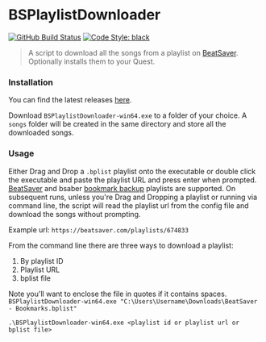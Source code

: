 # BSPlaylistDownloader

[![GitHub Build Status](https://img.shields.io/github/actions/workflow/status/SavageCore/BSPlaylistDownloader/build.yml?style=flat-square&logo=pytest)](https://github.com/SavageCore/BSPlaylistDownloader/actions/workflows/build.yml)
[![Code Style: black](https://img.shields.io/badge/code%20style-black-black)](https://pypi.org/project/black/)

> A script to download all the songs from a playlist on [BeatSaver](https://beatsaver.com/). Optionally installs them to your Quest.

### Installation

You can find the latest releases [here](https://github.com/SavageCore/BSPlaylistDownloader/releases/latest/download/BSPlaylistDownloader-win64.exe).

Download `BSPlaylistDownloader-win64.exe` to a folder of your choice. A `songs` folder will be created in the same directory and store all the downloaded songs.

### Usage

Either Drag and Drop a `.bplist` playlist onto the executable or double click the executable and paste the playlist URL and press enter when prompted. [BeatSaver](https://beatsaver.com/playlists) and bsaber [bookmark backup](https://bookmarks.topc.at/) playlists are supported. On subsequent runs, unless you're Drag and Dropping a playlist or running via command line, the script will read the playlist url from the config file and download the songs without prompting.

Example url: `https://beatsaver.com/playlists/674833`

From the command line there are three ways to download a playlist:

1. By playlist ID
2. Playlist URL
3. bplist file

Note you'll want to enclose the file in quotes if it contains spaces. `BSPlaylistDownloader-win64.exe "C:\Users\Username\Downloads\BeatSaver - Bookmarks.bplist"`

```shell
.\BSPlaylistDownloader-win64.exe <playlist id or playlist url or bplist file>
```
